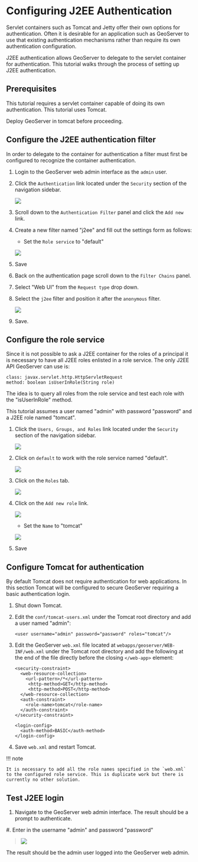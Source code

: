 # Configuring J2EE Authentication

Servlet containers such as Tomcat and Jetty offer their own options for authentication. Often it is desirable for an application such as GeoServer to use that existing authentication mechanisms rather than require its own authentication configuration.

J2EE authentication allows GeoServer to delegate to the servlet container for authentication. This tutorial walks through the process of setting up J2EE authentication.

## Prerequisites

This tutorial requires a servlet container capable of doing its own authentication. This tutorial uses Tomcat.

Deploy GeoServer in tomcat before proceeding.

## Configure the J2EE authentication filter

In order to delegate to the container for authentication a filter must first be configured to recognize the container authentication.

1.  Login to the GeoServer web admin interface as the `admin` user.

2.  Click the `Authentication` link located under the `Security` section of the navigation sidebar.

    ![](images/j2ee1.jpg)

3.  Scroll down to the `Authentication Filter` panel and click the `Add new` link.

4.  Create a new filter named "j2ee" and fill out the settings form as follows:

    -   Set the `Role service` to "default"

    ![](images/j2ee2.jpg)

5.  Save

6.  Back on the authentication page scroll down to the `Filter Chains` panel.

7.  Select "Web UI" from the `Request type` drop down.

8.  Select the `j2ee` filter and position it after the `anonymous` filter.

    ![](images/j2ee3.jpg)

9.  Save.

## Configure the role service

Since it is not possible to ask a J2EE container for the roles of a principal it is necessary to have all J2EE roles enlisted in a role service. The only J2EE API GeoServer can use is:

    class: javax.servlet.http.HttpServletRequest
    method: boolean isUserInRole(String role)

The idea is to query all roles from the role service and test each role with the "isUserInRole" method.

This tutorial assumes a user named "admin" with password "password" and a J2EE role named "tomcat".

1.  Click the `Users, Groups, and Roles` link located under the `Security` section of the navigation sidebar.

    ![](images/j2ee5.jpg)

2.  Click on `default` to work with the role service named "default".

    ![](images/j2ee6.jpeg)

3.  Click on the `Roles` tab.

    ![](images/j2ee7.jpeg)

4.  Click on the `Add new role` link.

    ![](images/j2ee8.jpeg)

    -   Set the `Name` to "tomcat"

    ![](images/j2ee9.jpeg)

5.  Save

## Configure Tomcat for authentication

By default Tomcat does not require authentication for web applications. In this section Tomcat will be configured to secure GeoServer requiring a basic authentication login.

1.  Shut down Tomcat.

2.  Edit the `conf/tomcat-users.xml` under the Tomcat root directory and add a user named "admin":

        <user username="admin" password="password" roles="tomcat"/>

3.  Edit the GeoServer `web.xml` file located at `webapps/geoserver/WEB-INF/web.xml` under the Tomcat root directory and add the following at the end of the file directly before the closing `</web-app>` element:

        <security-constraint>
          <web-resource-collection>
            <url-pattern>/*</url-pattern>
             <http-method>GET</http-method>
             <http-method>POST</http-method>
          </web-resource-collection>
          <auth-constraint>
            <role-name>tomcat</role-name>
          </auth-constraint>
        </security-constraint>

        <login-config>
          <auth-method>BASIC</auth-method>
        </login-config>

4.  Save `web.xml` and restart Tomcat.

!!! note

    It is necessary to add all the role names specified in the `web.xml` to the configured role service. This is duplicate work but there is currently no other solution.

## Test J2EE login

1.  Navigate to the GeoServer web admin interface. The result should be a prompt to authenticate.

#\. Enter in the username "admin" and password "password"

> ![](images/j2ee4.jpg)

The result should be the admin user logged into the GeoServer web admin.
